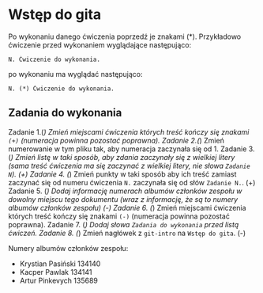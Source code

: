 # Wstęp do gita

Po wykonaniu danego ćwiczenia poprzedź je znakami (*).
Przykładowo ćwiczenie przed wykonaniem wyglądające następująco:
```
N. Ćwiczenie do wykonania.
```
po wykonaniu ma wyglądać następująco:
```
N. (*) Ćwiczenie do wykonania.
```
## Zadania do wykonania
Zadanie 1.(*) Zmień miejscami ćwiczenia których treść kończy się znakami `(+)` (numeracja powinna pozostać poprawna).
Zadanie 2.(*) Zmień numerowanie w tym pliku tak, aby numeracja zaczynała się od 1.
Zadanie 3. (*) Zmień listę w taki sposób, aby zdania zaczynały się z wielkiej litery (sama treść ćwiczenia ma się zaczynać z wielkiej litery, nie słowa `Zadanie N`). (+)
Zadanie 4. (*) Zmień punkty w taki sposób aby ich treść zamiast zaczynać się od numeru ćwiczenia `N.` zaczynała się od słów `Zadanie N.`. (+)
Zadanie 5. (*) Dodaj informację numerach albumów członków zespołu w dowolny miejscu tego dokumentu (wraz z informację, że są to numery albumów członków zespołu) (-)
Zadanie 6. (*) Zmień miejscami ćwiczenia których treść kończy się znakami `(-)` (numeracja powinna pozostać poprawna).
Zadanie 7. (*) Dodaj słowa `Zadania do wykonania` przed listą ćwiczeń.
Zadanie 8. (*) Zmień nagłówek z `git-intro` na `Wstęp do gita`. (-)

Numery albumów członków zespołu:

- Krystian Pasiński 134140
- Kacper Pawlak 134141
- Artur Pinkevych 135689